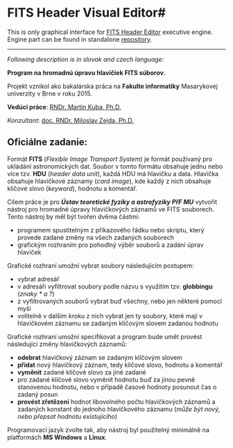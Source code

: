 # **FITS Header Visual Editor**#

This is only graphical interface for [FITS Header Editor](https://github.com/supermartzin/fits-header-editor) executive engine. Engine part can be found in standalone [repository](https://github.com/supermartzin/fits-header-editor).

-----

_Following description is in slovak and czech language:_


**Program na hromadnú úpravu hlavičiek FITS súborov.**

Projekt vznikol ako bakalárska práca na **Fakulte informatiky** Masarykovej univerzity v Brne v roku 2015.

**Vedúci práce**: [RNDr. Martin Kuba, Ph.D.](https://is.muni.cz/osoba/3988)

*Konzultant*: [doc. RNDr. Miloslav Zejda, Ph.D.](https://is.muni.cz/osoba/169695)


## Oficiálne zadanie: ##
Formát **FITS** (*Flexible Image Transport System*) je formát používaný pro ukládání astronomických dat. Soubor v tomto formátu obsahuje jednu nebo více tzv. **HDU** (*header data unit*), každá HDU má hlavičku a data. Hlavička obsahuje hlavičkové záznamy (*card image*), kde každý z nich obsahuje klíčové slovo (*keyword*), hodnotu a komentář.

Cílem práce je pro ***Ústav teoretické fyziky a astrofyziky PřF MU*** vytvořit nástroj pro hromadné úpravy hlavičkových záznamů ve FITS souborech. Tento nástroj by měl být tvořen dvěma částmi:

* programem spustitelným z příkazového řádku nebo skriptu, který provede zadané změny na všech zadaných souborech
* grafickým rozhraním pro pohodlný výběr souborů a zadání úprav hlaviček

Grafické rozhraní umožní vybrat soubory následujícím postupem:

* vybrat adresář
* v adresáři vyfiltrovat soubory podle názvu s využitím tzv. **globbingu** (*znaky * a ?*)
* z vyfiltrovaných souborů vybrat buď všechny, nebo jen některé pomocí myši
* volitelně v dalším kroku z nich vybrat jen ty soubory, které mají v hlavičkovém záznamu se zadaným klíčovým slovem zadanou hodnotu

Grafické rozhraní umožní specifikovat a program bude umět provést následující změny hlavičkových záznamů:

* **odebrat** hlavičkový záznam se zadaným klíčovým slovem
* **přidat** nový hlavičkový záznam, tedy klíčové slovo, hodnotu a komentář
* **vyměnit** zadané klíčové slovo za jiné zadané
* pro zadané klíčové slovo vyměnit hodnotu buď za jinou pevně stanovenou hodnotu, nebo v případě časové hodnoty posunout čas o zadaný posun
* **provést zřetězení** hodnot libovolného počtu hlavičkových záznamů a zadaných konstant do jednoho hlavičkového záznamu (*může být nový, nebo přepsat hodnotu existujícího*)

Programovací jazyk zvolte tak, aby nástroj byl použitelný minimálně na platformách **MS Windows** a **Linux**.
